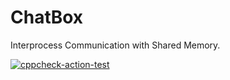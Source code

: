# ChatBox
Interprocess Communication with Shared Memory.

[![cppcheck-action-test](https://github.com/SrikarGathey1/ChatBox/actions/workflows/cppcheck.yml/badge.svg)](https://github.com/SrikarGathey1/ChatBox/actions/workflows/cppcheck.yml)
